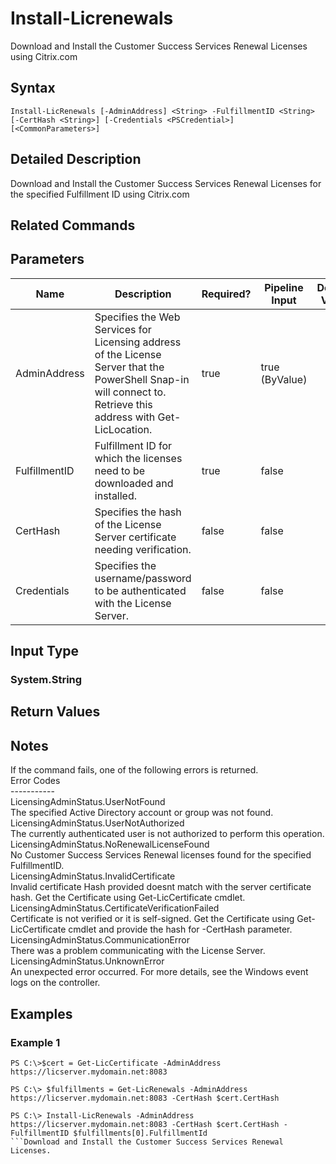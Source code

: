 ﻿
# Install-Licrenewals
Download and Install the Customer Success Services Renewal Licenses using Citrix.com
## Syntax
```
Install-LicRenewals [-AdminAddress] <String> -FulfillmentID <String> [-CertHash <String>] [-Credentials <PSCredential>] [<CommonParameters>]
```
## Detailed Description
Download and Install the Customer Success Services Renewal Licenses for the specified Fulfillment ID using Citrix.com


## Related Commands

## Parameters
| Name   | Description | Required? | Pipeline Input | Default Value |
| --- | --- | --- | --- | --- |
| AdminAddress | Specifies the Web Services for Licensing address of the License Server that the PowerShell Snap-in will connect to.  Retrieve this address with Get-LicLocation. | true | true (ByValue) |  |
| FulfillmentID | Fulfillment ID for which the licenses need to be downloaded and installed. | true | false |  |
| CertHash | Specifies the hash of the License Server certificate needing verification. | false | false |  |
| Credentials | Specifies the username/password to be authenticated with the License Server. | false | false |  |

## Input Type

### System.String

## Return Values

### 

## Notes
If the command fails, one of the following errors is returned.<br>    Error Codes<br>    -----------<br>    LicensingAdminStatus.UserNotFound<br>        The specified Active Directory account or group was not found.<br>    LicensingAdminStatus.UserNotAuthorized<br>        The currently authenticated user is not authorized to perform this operation.<br>    LicensingAdminStatus.NoRenewalLicenseFound<br>        No Customer Success Services Renewal licenses found for the specified FulfillmentID.<br>    LicensingAdminStatus.InvalidCertificate<br>        Invalid certificate Hash provided doesnt match with the server certificate hash. Get the Certificate using Get-LicCertificate cmdlet.<br>    LicensingAdminStatus.CertificateVerificationFailed<br>        Certificate is not verified or it is self-signed. Get the Certificate using Get-LicCertificate cmdlet and provide the hash for -CertHash parameter.<br>    LicensingAdminStatus.CommunicationError<br>        There was a problem communicating with the License Server.<br>    LicensingAdminStatus.UnknownError<br>        An unexpected error occurred.  For more details, see the Windows event logs on the controller.
## Examples

### Example 1
```
PS C:\>$cert = Get-LicCertificate -AdminAddress https://licserver.mydomain.net:8083

PS C:\> $fulfillments = Get-LicRenewals -AdminAddress https://licserver.mydomain.net:8083 -CertHash $cert.CertHash

PS C:\> Install-LicRenewals -AdminAddress https://licserver.mydomain.net:8083 -CertHash $cert.CertHash -FulfillmentID $fulfillments[0].FulfillmentId
```Download and Install the Customer Success Services Renewal Licenses.
